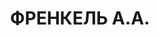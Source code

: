---
title: ФРЕНКЕЛЬ А.А.
description: "Род. в 1894, Елизаветград, еврей, обр.: незаконченное высшее, член ВКП(б).\
  \ Проживал: Куйбышев, ул. Фрунзе, д. 163, кв. 3. Уполномоченный КПК по Куйбышевской\
  \ обл. \n  Арестован 02.11.1937. Обв. в шпионской деятельности в пользу Японии и\
  \ участии в антисоветской организации. Приговор: ВК ВС СССР, 25.02.1939 – ВМН. Расстрелян\
  \ 25.02.1939, г.Москва. \n  Реабилитирован ВК ВС СССР 12.11.1955"
---